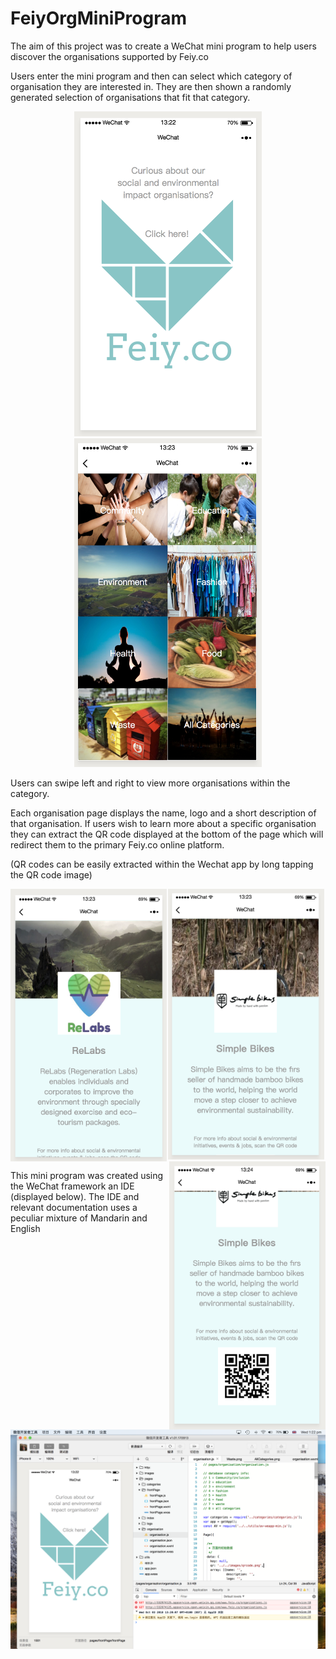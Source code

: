 # FeiyOrgMiniProgram
The aim of this project was to create a WeChat mini program to help users discover the organisations supported by Feiy.co

Users enter the mini program and then can select which category of organisation they are interested in. They are then shown
a randomly generated selection of organisations that fit that category.

<div>
<p align=center>
<img src="https://raw.githubusercontent.com/javabster/FeiyOrgMiniProgram/master/images/screenshot-homepage.png" width=300>
<img src="https://raw.githubusercontent.com/javabster/FeiyOrgMiniProgram/master/images/screenshot-categories.png" width=300>
</p>
</div>


<p>
Users can swipe left and right to view more organisations within the category.

Each organisation page displays the name, logo and a short description of that organisation. If users wish to learn more about
a specific organisation they can extract the QR code displayed at the bottom of the page which will redirect them to the
primary Feiy.co online platform.

(QR codes can be easily extracted within the Wechat app by long tapping the QR code image)
</p>


<p align=center>
<img src="https://raw.githubusercontent.com/javabster/FeiyOrgMiniProgram/master/images/screenshot1.png" width=250 align=left>
<img src="https://raw.githubusercontent.com/javabster/FeiyOrgMiniProgram/master/images/screenshot2.png" width=250>
<img src="https://raw.githubusercontent.com/javabster/FeiyOrgMiniProgram/master/images/screenshot-qr.png" width=250 align=right>
</p>

This mini program was created using the WeChat framework an IDE (displayed below). The IDE and relevant documentation uses
a peculiar mixture of Mandarin and English

<p align=center>
<img src="https://raw.githubusercontent.com/javabster/FeiyOrgMiniProgram/master/images/screenshot-ide.png">
</p>
